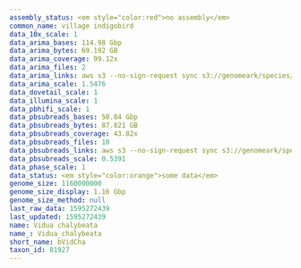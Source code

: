 ```yaml
---
assembly_status: <em style="color:red">no assembly</em>
common_name: village indigobird
data_10x_scale: 1
data_arima_bases: 114.98 Gbp
data_arima_bytes: 69.192 GB
data_arima_coverage: 99.12x
data_arima_files: 2
data_arima_links: aws s3 --no-sign-request sync s3://genomeark/species/Vidua_chalybeata/bVidCha2/genomic_data/arima/ .<br>
data_arima_scale: 1.5476
data_dovetail_scale: 1
data_illumina_scale: 1
data_pbhifi_scale: 1
data_pbsubreads_bases: 50.84 Gbp
data_pbsubreads_bytes: 87.821 GB
data_pbsubreads_coverage: 43.82x
data_pbsubreads_files: 10
data_pbsubreads_links: aws s3 --no-sign-request sync s3://genomeark/species/Vidua_chalybeata/bVidCha1/genomic_data/pacbio/ . --exclude "*ccs*bam*"<br>
data_pbsubreads_scale: 0.5391
data_phase_scale: 1
data_status: <em style="color:orange">some data</em>
genome_size: 1160000000
genome_size_display: 1.16 Gbp
genome_size_method: null
last_raw_data: 1595272439
last_updated: 1595272439
name: Vidua chalybeata
name_: Vidua_chalybeata
short_name: bVidCha
taxon_id: 81927
---
```

